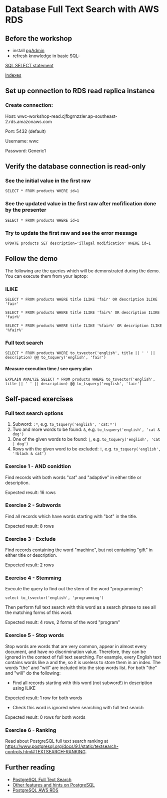 # Database Full Text Search with AWS RDS

## Before the workshop
- install [pgAdmin](https://www.pgadmin.org/download/)
- refresh knowledge in basic SQL:

[SQL SELECT statement](http://www.w3schools.com/sql/sql_select.asp)


[Indexes](http://postgresguide.com/performance/indexes.html)

## Set up connection to RDS read replica instance
### Create connection:

Host: wwc-workshop-read.cjfbgrnzzler.ap-southeast-2.rds.amazonaws.com

Port: 5432 (default)

Username: wwc

Password: Generic1

## Verify the database connection is read-only

### See the initial value in the first raw
`SELECT * FROM products WHERE id=1`

### See the updated value in the first raw after mofification done by the presenter
`SELECT * FROM products WHERE id=1`

### Try to update the first raw and see the error message
`UPDATE products SET description='illegal modification' WHERE id=1`


## Follow the demo
The following are the queries which will be demonstrated during the demo. You can execute them from your laptop:
### ILIKE
`SELECT * FROM products WHERE title ILIKE 'fair' OR description ILIKE 'fair'`

`SELECT * FROM products WHERE title ILIKE 'fair%' OR description ILIKE 'fair%'`

`SELECT * FROM products WHERE title ILIKE '%fair%' OR description ILIKE '%fair%'`

### Full text search
`SELECT * FROM products
WHERE to_tsvector('english', title || ' ' || description) @@ to_tsquery('english', 'fair')`

#### Measure execution time / see query plan
`EXPLAIN ANALYZE SELECT * FROM products
WHERE to_tsvector('english', title || ' ' || description) @@ to_tsquery('english', 'fair')`

## Self-paced exercises
### Full text search options
1. Subword: `:*`, e.g. `to_tsquery('english', 'cat:*')`
2. Two and more words to be found: `&`, e.g. `to_tsquery('english', 'cat & dog')`
3. One of the given words to be found: `|`, e.g. `to_tsquery('english', 'cat | dog')`
4. Rows with the given word to be excluded: `!`, e.g. `to_tsquery('english', '!black & cat')`

### Exercise 1 - AND conidtion
Find records with both words "cat" and "adaptive" in either title or description.

Expected result: 16 rows

### Exercise 2 - Subwords
Find all records which have words starting with "bot" in the title.

Expected result: 8 rows

### Exercise 3 - Exclude
Find records containing the word "machine", but not containing "gift" in either title or description. 

Expected result: 2 rows

### Exercise 4 - Stemming
Execute the query to find out the stem of the word "programming":

`select to_tsvector('english', 'programming')`

Then perform full text search with this word as a search phrase to see all the matching forms of this word.

Expected result: 4 rows, 2 forms of the word "program"

### Exercise 5 - Stop words
Stop words are words that are very common, appear in almost every document, and have no discrimination value. Therefore, they can be ignored in the context of full text searching. For example, every English text contains words like a and the, so it is useless to store them in an index.
The words "the" and "will" are included into the stop words list. For both "the" and "will" do the following:

- Find all records starting with this word (not subword!) in description using ILIKE

Expected result: 1 row for both words

- Check this word is ignored when searching with full text search

Expected result: 0 rows for both words

### Exercise 6 - Ranking
Read about PostgreSQL full text search ranking at https://www.postgresql.org/docs/9.1/static/textsearch-controls.html#TEXTSEARCH-RANKING.

## Further reading
- [PostgreSQL Full Text Search](https://www.postgresql.org/docs/9.1/static/textsearch-intro.html)
- [Other features and hints on PostgreSQL](http://postgresguide.com/)
- [PostgreSQL AWS RDS](https://aws.amazon.com/rds/postgresql/)
